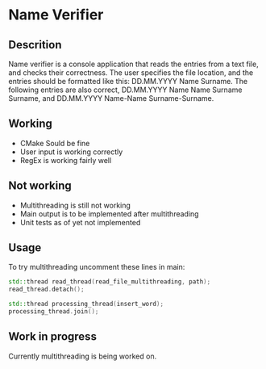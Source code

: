 # Name Verifier


## Descrition
Name verifier is a console application that reads the entries from a text file, and checks their correctness. The user specifies the file location, and the entries should be formatted like this: DD.MM.YYYY Name Surname. The following entries are also correct, DD.MM.YYYY Name Name Surname Surname, and DD.MM.YYYY Name-Name Surname-Surname.


## Working
- CMake Sould be fine
- User input is working correctly
- RegEx is working fairly well

## Not working
- Multithreading is still not working
- Main output is to be implemented after multithreading
- Unit tests as of yet not implemented

## Usage

To try multithreading uncomment these lines in main:

```C++
std::thread read_thread(read_file_multithreading, path);
read_thread.detach();

std::thread processing_thread(insert_word);
processing_thread.join();
```
## Work in progress
Currently multithreading is being worked on.
